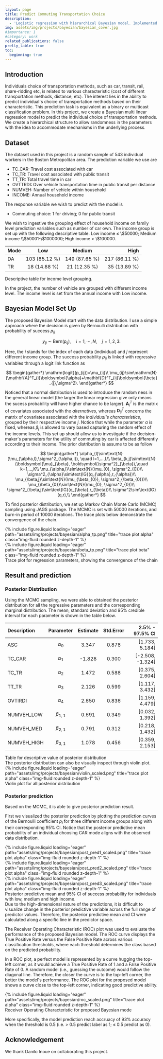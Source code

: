 ```yaml
---
layout: page
title: Predict Commuting Transportation Choice
description:
  - 'Logistic regression with hierarchical Bayesian model. Implemented in R with JAGS package.\Course project for SDS384-7 Bayesian Statistical Methods.'
img: assets/img/projects/bayesian/bayesian_cover.jpg
#importance: 1
#category: work
related_publications: false
pretty_table: true
toc:
  beginning: true
---
```


## Introduction
Individuals choice of transportation methods, such as car, transit, rail, share-ridding etc, is related to various characteristic (cost of different transportation methods, distance, etc). The interest lies in the ability to predict individual's choice of transportation methods based on their characteristic. This prediction task is equivalent as a binary or multicast classification problem. In this project, we create a Bayesian multi linear regression model to predict the individual choice of transportation methods. We create a hierarchical structure to allow randomness in the parameters with the idea to accommodate mechanisms in the underlying process.
## Dataset
The dataset used in this project is a random sample of 543 individual workers in the Boston Metropolitan area. The prediction variable we use are
* TC_CAR: Travel cost associated with car
* TC_TR: Travel cost associated with public transit
* TT_TR: Total travel time in car
* OVTTRDI: Over vehicle transportation time in public transit per distance
* NUMVEH: Number of vehicle within household
* INCOME: Annual household income

The response variable we wish to predict with the model is 
* Commuting choice: 1 for driving; 0 for public transit

We wish to ingestive the grouping effect of household income on family level prediction variables such as number of car own. The income group is set up with the following descriptive table. Low income $\leq$ \\$50000; Medium income \\$50001-\\$1000000; High income $>$ \\$100000.

|Mode |  Low          | Medium        |         High |
|:--- | :-----------: |:-------------:|-------------:|
|DA   | 103 (85.12 %) | 149 (87.65 %) | 217 (86.11 %)|
|TR   | 18 (14.88 %)  | 21 (12.35 %)  | 35 (13.89 %) |

<div class="caption">
    Descriptive table for income level grouping.
</div>

In the project, the number of vehicle are grouped with different income level. The income level is set from the annual income with Low income.
## Bayesian Model Set Up
The proposed Bayesian Model start with the data distribution. I use a simple approach where the decision is given by Bernoulli distribution with probability of success $p_{ij}$

$$
y_{ij}\sim\mathrm{Bern}(p_{ij}), \quad i=1,\cdots,N,\quad j=1, 2, 3.
$$

Here, the $i$ stands for the index of each data (individual) and $j$ represent different income group. The success probability $p_{ij}$ is linked with regressive variables through a logit link function as

$$
\begin{gather*}
\mathrm{logit}(p_{ij})=\mu_{ij}\\
\mu_{ij}\sim\mathrm{N}(\mathbf{A}^T_{i}\boldsymbol{\alpha}+\mathbf{D}^T_{ij}\boldsymbol{\beta}_{j},\sigma^2).
\end{gather*}
$$

Noticed that a normal distribution is used to introduce the random ness in the general linear model (the larger the linear regression give only means the sucess probability will have higher chance to be larger). $\mathbf{A}^T_{i}$ is the matrix of covariates associated with the *alternatives*, whereas $\mathbf{D}^T_{ij}$ concerns the matrix of covariates associated with the *individual's characteristics*, grouped by their respective income $j$. Notice that while the parameter $\alpha$ is fixed, whereas $\beta_{j}$ is allowed to vary based capturing the random effect of the income levels. This set up should allow us to investigate if the decision-maker's parameters for the utility of commuting by car is affected differently according to their income. The prior distribution is assume to be as follow

$$
\begin{gather*}
\alpha_{l}\sim\text{N}(\mu_{\alpha,l},\sigma^2_{\alpha,l}), \quad l=1,...,L\\
\beta_{k,j}\sim\text{N}(\boldsymbol{\mu}_{\beta}, \boldsymbol{\sigma^2}_{\beta}),\quad k=1,...,K\\
\mu_{\alpha,l}\sim\text{N}(\mu_{0}, \sigma^2_{0})\\
\sigma^2_{\alpha}\sim\text{IG}(q_{\alpha},r_{\alpha})\\
\mu_{\beta,j}\sim\text{N}(\mu_{\beta_{0}}, \sigma^2_{\beta_{0}})\\
\mu_{\beta_{0}}\sim\text{N}(\mu_{0}, \sigma^2_{0})\\
\sigma^2_{\beta,j}\sim\text{IG}(q_{\beta},r_{\beta})\\
\sigma^2\sim\text{IG}(q,r),\\
\end{gather*}
$$

To find posterior distribution, we set up Markov Chain Monte Carlo (MCMC) sampling using JAGS package. The MCMC is set with 50000 iterations, and burn-in period of 10000 iterations. The trace plots below demonstrate the convergence of the chain.
<div class="row">
    <div class="col-sm mt-3 mt-md-0">
        {% include figure.liquid loading="eager" path="assets/img/projects/bayesian/alpha_tp.png" title="trace plot alpha" class="img-fluid rounded z-depth-1" %}
    </div>
    <div class="col-sm mt-3 mt-md-0">
        {% include figure.liquid loading="eager" path="assets/img/projects/bayesian/beta_tp.png" title="trace plot beta" class="img-fluid rounded z-depth-1" %}
    </div>
</div>
<div class="caption">
    Trace plot for regression parameters, showing the convergence of the chain
</div>

## Result and prediction
### Posterior Distribution
Using the MCMC sampling, we were able to obtained the posterior distribution for all the regressive parameters and the corresponding marginal distribution. The mean, standard deviation and 95% credible interval for each parameter is shown in the table below.
 
| Description  |    Parameter  | Estimate | Std.Error | 2.5% - 97.5% CI |
| :----------- | :-----------: | :------: |:---------:| ---------------:|
|ASC           | $\alpha_0$    | 3.347    | 0.878     | [1.733, 5.184]  |
|TC\_CAR       | $\alpha_1$    | -1.828   | 0.300     | [-2.508, -1.324]|
|TC\_TR        | $\alpha_2$    | 1.472    | 0.588     | [0.375, 2.604]  |
|TT\_TR        | $\alpha_3$    | 2.126    | 0.599     | [1.117, 3.432]  |
|OVTIRDI       | $\alpha_4$    | 2.650    | 0.836     | [1.159, 4.479]  |
|NUMVEH\_LOW   | $\beta_{1,1}$ | 0.691    | 0.349     | [0.032, 1.392]  |
|NUMVEH\_MED   | $\beta_{2,1}$ | 0.791    | 0.312     | [0.218, 1.432]  |
|NUMVEH\_HIGH  | $\beta_{3,1}$ | 1.078    | 0.456     | [0.359, 2.153]  |

<div class="caption">
    Table for descriptive value of posterior distribution
</div>
The posterior distribution can also be visually inspect through violin plot.
<div class="row">
    <div class="col-sm-6 offset-md-3 mt-3 mt-md-0">
        {% include figure.liquid loading="eager" path="assets/img/projects/bayesian/violin_scaled.png" title="trace plot alpha" class="img-fluid rounded z-depth-1" %}
    </div>
</div>
<div class="caption">
    Violin plot for all posterior distribution
</div>

### Posterior prediction

Based on the MCMC, it is able to give posterior prediction result.

First we visualized the posterior prediction by plotting the prediction curves of the Bernoulli coefficient $p_i$ for three different income groups along with their corresponding 95\% CI. Notice that the posterior predictive mean probability of an individual choosing CAR mode aligns with the observed data distribution.

<div class="row">
    <div class="col-sm mt-3 mt-md-0">
        {% include figure.liquid loading="eager" path="assets/img/projects/bayesian/post_pred1_scaled.png" title="trace plot alpha" class="img-fluid rounded z-depth-1" %}
    </div>
        <div class="col-sm mt-3 mt-md-0">
        {% include figure.liquid loading="eager" path="assets/img/projects/bayesian/post_pred2_scaled.png" title="trace plot alpha" class="img-fluid rounded z-depth-1" %}
    </div>
        <div class="col-sm mt-3 mt-md-0">
        {% include figure.liquid loading="eager" path="assets/img/projects/bayesian/post_pred3_scaled.png" title="trace plot alpha" class="img-fluid rounded z-depth-1" %}
    </div>
</div>
<div class="caption">
    Posterior predictive mean and 95% CI of success probability for individuals with low, medium and high income.
</div>
Due to the high-dimensional nature of the predictions, it is difficult to visualize change in the posterior predictive variable across the full range of predictor values. Therefore, the posterior predictive mean and CI were calculated along a specific line in the predictor space. 

The Receiver Operating Characteristic (ROC) plot was used to evaluate the performance of the proposed Bayesian model. The ROC curve displays the True Positive Rate versus the False Positive Rate across various classification thresholds, where each threshold determines the class based on the predicted probability.

In a ROC plot, a perfect model is represented by a curve hugging the top-left corner, as it would achieve a True Positive Rate of 1 and a False Positive Rate of 0. A random model (i.e., guessing the outcome) would follow the diagonal line. Therefore, the closer the curve is to the top-left corner, the better the model's performance. The ROC plot for the proposed model shows a curve close to the top-left corner, indicating good predictive ability.

<div class="row">
    <div class="col-sm-6 offset-md-3 mt-3 mt-md-0">
        {% include figure.liquid loading="eager" path="assets/img/projects/bayesian/roc_scaled.png" title="trace plot alpha" class="img-fluid rounded z-depth-1" %}
    </div>
</div>
<div class="caption">
    Receiver Operating Characteristic for proposed Bayesian mode
</div>
 
 More specifically, the model prediction reach accruacy of 93% accuracy when the threshold is 0.5 (i.e. $>$ 0.5 predict label as 1; $\leq$ 0.5 predict as 0).

## Acknowledgement
We thank Danilo Inoue on collaborating this project.  